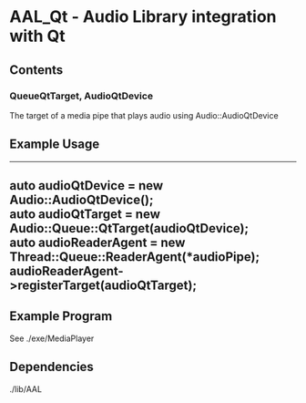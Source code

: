 # AAL_Qt - Audio Library integration with Qt

## Contents

### QueueQtTarget, AudioQtDevice
The target of a media pipe that plays audio using Audio::AudioQtDevice

## Example Usage
----------------
auto audioQtDevice = new Audio::AudioQtDevice();  
auto audioQtTarget = new Audio::Queue::QtTarget(audioQtDevice);  
auto audioReaderAgent = new Thread::Queue::ReaderAgent(*audioPipe);  
audioReaderAgent->registerTarget(audioQtTarget);  
----------------

## Example Program
See ./exe/MediaPlayer  

## Dependencies

./lib/AAL  
